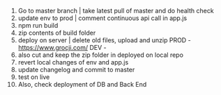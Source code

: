1) Go to master branch | take latest pull of master and do health check
2) update env to prod | comment continuous api call in app.js
3) npm run build
4) zip contents of build folder
5) deploy on server | delete old files, upload and unzip
PROD - https://www.grocji.com/
DEV - 
6) also cut and keep the zip folder in deployed on local repo
7) revert local changes of env and app.js
8) update changelog and commit to master
9) test on live
10) Also, check deployment of DB and Back End
